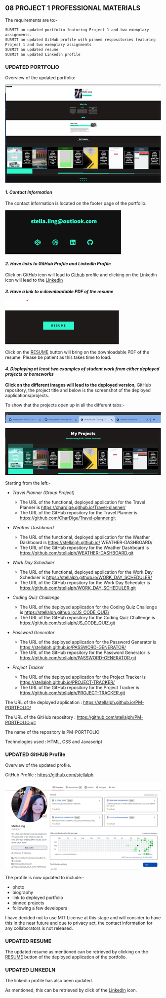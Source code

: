 ## 08 PROJECT 1 PROFESSIONAL MATERIALS

The requirements are to:-

```
SUBMIT an updated portfolio featuring Project 1 and two exemplary assignments.
SUBMIT an updated GitHub profile with pinned respositories featuring Project 1 and two exemplary assignments
SUBMIT an updated resume
SUBMIT an updated Linkedln profile

```

### UPDATED PORTFOLIO

Overview of the updated portfolio:-

![alt text](img/overview-01.png)

#### <em>1. Contact Information</em> 
The contact information is located on the footer page of the portfolio.

![alt text](img/contact.png)


#### <em>2. Have links to GitHub Profile and Linkedln Profile</em>
Click on GitHub icon will lead to  [Github](https://github.com/stellalph) profile and clicking on the Linkedln icon will lead to the  [Linkedln](https://www.linkedin.com/in/stella-ling-46246476/) 


#### <em>3. Have a link to a downloadable PDF of the resume</em>

![alt text](img/resume.png)

Click on the [RESUME](https://drive.google.com/file/d/14OJbyFC8qyn0dJe3jUYV2ukX46gtuRGH/view?usp=sharing) button will bring on the downloadable PDF of the resume.  Please be patient as this takes time to load.

#### <em>4. Displaying at least two examples of student work from either deployed projects or homeworks</em>

<strong>Click on the different images will lead to the deployed version</strong>, GitHub repository, the project title and below is the screenshot of the deployed applications/projects.

To show that the projects open up in all the different tabs:-

![alt text](img/image-03.png)

![alt text](img/projects.png)

Starting from the left:-

* <em>Travel Planner (Group Project)</em>

  - The URL of the functional, deployed application for the Travel Planner is https://chardige.github.io/Travel-planner/
  - The URL of the GitHub repository for the Travel Planner is https://github.com/CharDige/Travel-planner.git

* <em>Weather Dashboard</em>
 
  - The URL of the functional, deployed application for the Weather Dashboard is https://stellalph.github.io/   WEATHER-DASHBOARD/
  - The URL of the GitHub repository for the Weather Dashboard is https://github.com/stellalph/WEATHER-DASHBOARD.git
  
* <em>Work Day Scheduler</em>

  - The URL of the functional, deployed application for the Work Day Scheduler is https://stellalph.github.io/WORK_DAY_SCHEDULER/
  - The URL of the GitHub repository for the Work Day Scheduler is https://github.com/stellalph/WORK_DAY_SCHEDULER.git

* <em>Coding Quiz Challenge</em>

  - The URL of the deployed application for the Coding Quiz Challenge is https://stellalph.github.io/JS_CODE_QUIZ/
  - The URL of the GitHub repository for the Coding Quiz Challenge is https://github.com/stellalph/JS_CODE_QUIZ.git

* <em>Password Generator</em>

  - The URL of the deployed application for the Password Generator is https://stellalph.github.io/PASSWORD-GENERATOR/
  - The URL of the GitHub repository for the Password Generator is https://github.com/stellalph/PASSWORD-GENERATOR.git

* <em>Project Tracker</em>

  - The URL of the deployed application for the Project Tracker is https://stellalph.github.io/PROJECT-TRACKER/
  - The URL of the GitHub repository for the Project Tracker is https://github.com/stellalph/PROJECT-TRACKER.git

The URL of the deployed application : https://stellalph.github.io/PM-PORTFOLIO/

The URL of the GitHub repository : https://github.com/stellalph/PM-PORTFOLIO.git

The name of the repository is PM-PORTFOLIO

Technologies used :  HTML, CSS and Javascript

### UPDATED GitHUB Profile

Overview of the updated profile.


GitHub Profile : https://github.com/stellalph 

![alt text](img/gprofile.png)

The profile is now updated to include:-
* photo
* biography
* link to deployed portfolio
* pinned projects
* following a few developers

I have decided not to use MIT License at this stage and will consider to have this in the near future and due to privacy act, the contact information for any collaborators is not released.


### UPDATED RESUME

The updated resume as mentioned can be retrieved by clicking on the [RESUME](https://drive.google.com/file/d/14OJbyFC8qyn0dJe3jUYV2ukX46gtuRGH/view?usp=sharing) button of the deployed application of the portfolio.

### UPDATED LINKEDLN

 The linkedln profile has also been updated.

 As mentioned, this can be retrieved by click of the [Linkedln](https://www.linkedin.com/in/stella-ling-46246476/) icon.





